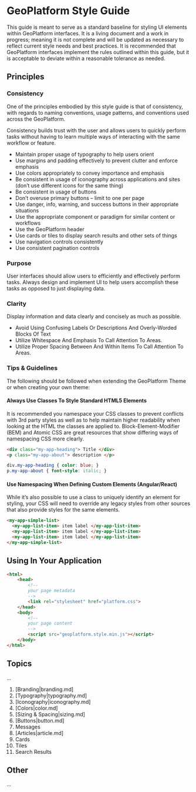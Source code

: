 
# GeoPlatform Style Guide

This guide is meant to serve as a standard baseline for styling UI elements within GeoPlatform interfaces. It is a living document and a work in progress; meaning it is not complete and will be updated as necessary to reflect current style needs and best practices. It is recommended that GeoPlatform interfaces implement the rules outlined within this guide, but it is acceptable to deviate within a reasonable tolerance as needed.


## Principles

### Consistency
One of the principles embodied by this style guide is that of consistency, with regards to naming conventions, usage patterns, and conventions used across the GeoPlatform.

Consistency builds trust with the user and allows users to quickly perform tasks without having to learn multiple ways of interacting with the same workflow or feature.

- Maintain proper usage of typography to help users orient
- Use margins and padding effectively to prevent clutter and enforce emphasis
- Use colors appropriately to convey importance and emphasis
- Be consistent in usage of iconography across applications and sites (don’t use different icons for the same thing)
 - Be consistent in usage of buttons
 - Don’t overuse primary buttons – limit to one per page
- Use danger, info, warning, and success buttons in their appropriate situations
 - Use the appropriate component or paradigm for similar content or workflows
 - Use the GeoPlatform header
 - Use cards or tiles to display search results and other sets of things
 - Use navigation controls consistently
 - Use consistent pagination controls

### Purpose
User interfaces should allow users to efficiently and effectively perform tasks. Always design and implement UI to help users accomplish these tasks as opposed to just displaying data.

### Clarity
Display information and data clearly and concisely as much as possible.

- Avoid Using Confusing Labels Or Descriptions And Overly-Worded Blocks Of Text
- Utilize Whitespace And Emphasis To Call Attention To Areas.
- Utilize Proper Spacing Between And Within Items To Call Attention To Areas.



### Tips & Guidelines
The following should be followed when extending the GeoPlatform Theme or when creating your own theme:

#### Always Use Classes To Style Standard HTML5 Elements
It is recommended you namespace your CSS classes to prevent conflicts with 3rd party styles as well as to help maintain higher readability when looking at the HTML the classes are applied to. Block-Element-Modifier (BEM) and Atomic CSS are great resources that show differing ways of namespacing CSS more clearly.
```html
<div class="my-app-heading"> Title </div>
<p class="my-app-about"> description </p>
```
```css
div.my-app-heading { color: blue; }
p.my-app-about { font-style: italic; }
```


#### Use Namespacing When Defining Custom Elements (Angular/React)
While it’s also possible to use a class to uniquely identify an element for styling, your CSS will need to override any legacy styles from other sources that also provide styles for the same elements.

```html
<my-app-simple-list>
  <my-app-list-item> item label </my-app-list-item>
  <my-app-list-item> item label </my-app-list-item>
  <my-app-list-item> item label </my-app-list-item>
</my-app-simple-list>
```



## Using In Your Application

```html
<html>
    <head>
        <!--
        your page metadata
        -->
        <link rel="stylesheet" href="platform.css">
    </head>
    <body>
        <!--
        your page content
        -->
        <script src="geoplatform.style.min.js"></script>
    </body>
</html>
```


## Topics
...

1. [Branding|branding.md]
1. [Typography|typography.md]
1. [Iconography|iconography.md]
1. [Colors|color.md]
1. [Sizing & Spacing|sizing.md]
1. [Buttons|button.md]
1. Messages
1. [Articles|article.md]
1. Cards
1. Tiles
1. Search Results




## Other
...
